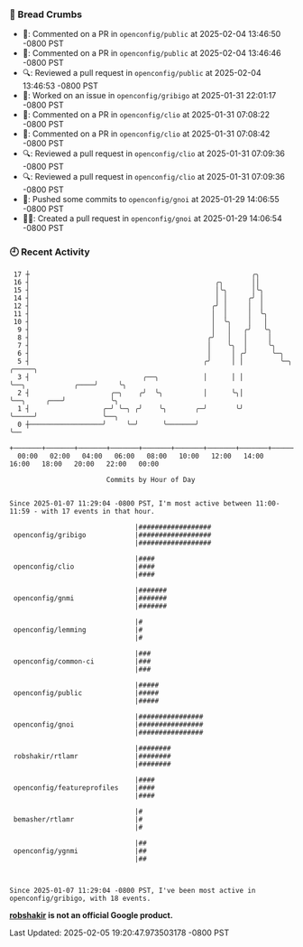 ### 🍞 Bread Crumbs

 * 💬: Commented on a PR in  `openconfig/public` at 2025-02-04 13:46:50 -0800 PST
 * 💬: Commented on a PR in  `openconfig/public` at 2025-02-04 13:46:46 -0800 PST
 * 🔍: Reviewed a pull request in  `openconfig/public` at 2025-02-04 13:46:53 -0800 PST
 * 👀: Worked on an issue in `openconfig/gribigo` at 2025-01-31 22:01:17 -0800 PST
 * 💬: Commented on a PR in  `openconfig/clio` at 2025-01-31 07:08:22 -0800 PST
 * 💬: Commented on a PR in  `openconfig/clio` at 2025-01-31 07:08:42 -0800 PST
 * 🔍: Reviewed a pull request in  `openconfig/clio` at 2025-01-31 07:09:36 -0800 PST
 * 🔍: Reviewed a pull request in  `openconfig/clio` at 2025-01-31 07:09:36 -0800 PST
 * 🚢: Pushed some commits to `openconfig/gnoi` at 2025-01-29 14:06:55 -0800 PST
 * ✍🏼: Created a pull request in `openconfig/gnoi` at 2025-01-29 14:06:54 -0800 PST

### 🕘 Recent Activity
```
 17 ┼                                                       ╭╮
 16 ┤                                              ╭╮       ││
 15 ┤                                              │╰╮      │╰╮
 14 ┤                                              │ │     ╭╯ │
 12 ┤                                             ╭╯ │     │  │
 11 ┤                                             │  │     │  ╰╮
 10 ┤                                             │  ╰╮    │   │
  9 ┤                                             │   │   ╭╯   ╰╮
  8 ┤                                            ╭╯   │   │     │
  7 ┤                                            │    ╰╮  │     ╰╮
  6 ┤                                            │     │ ╭╯      ╰─╮
  5 ┤                                           ╭╯     │ │         ╰─╮                    ╭─────╮
  3 ┤                            ╭──╮           │      │ │           ╰──╮            ╭────╯     ╰╮
  2 ┤                    ╭─╮    ╭╯  ╰╮          │      ╰╮│              ╰──╮     ╭───╯           ╰╮
  1 ┤                  ╭─╯ ╰─╮ ╭╯    ╰╮       ╭─╯       ╰╯                 ╰─────╯                ╰──╮
  0 ┼──────────────────╯     ╰─╯      ╰───────╯                                                      ╰──
    +───────+───────+───────+───────+───────+───────+───────+───────+───────+───────+───────+───────+────
  00:00   02:00   04:00   06:00   08:00   10:00   12:00   14:00   16:00   18:00   20:00   22:00   00:00   

						Commits by Hour of Day


Since 2025-01-07 11:29:04 -0800 PST, I'm most active between 11:00-11:59 - with 17 events in that hour.

```



```
                               |##################
 openconfig/gribigo            |##################
                               |##################

                               |####
 openconfig/clio               |####
                               |####

                               |#######
 openconfig/gnmi               |#######
                               |#######

                               |#
 openconfig/lemming            |#
                               |#

                               |###
 openconfig/common-ci          |###
                               |###

                               |#####
 openconfig/public             |#####
                               |#####

                               |################
 openconfig/gnoi               |################
                               |################

                               |########
 robshakir/rtlamr              |########
                               |########

                               |####
 openconfig/featureprofiles    |####
                               |####

                               |#
 bemasher/rtlamr               |#
                               |#

                               |##
 openconfig/ygnmi              |##
                               |##



Since 2025-01-07 11:29:04 -0800 PST, I've been most active in openconfig/gribigo, with 18 events.

```
**[robshakir](mailto:robjs@google.com) is not an official Google product.**  


Last Updated: 2025-02-05 19:20:47.973503178 -0800 PST
